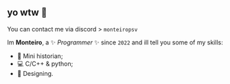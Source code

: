 ## yo wtw 👋
You can contact me via discord > `monteiropsv`

Im **Monteiro**, a ✨ _Programmer_ ✨ since `2022` and ill tell you some of my skills:

- 🔭 Mini historian;
- 💻 C/C++ & python;
- 🔑 Designing.


